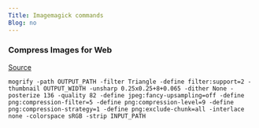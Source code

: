 ```yaml
---
Title: Imagemagick commands
Blog: no
---
```


### Compress Images for Web

[Source](https://www.smashingmagazine.com/2015/06/efficient-image-resizing-with-imagemagick/)

```
mogrify -path OUTPUT_PATH -filter Triangle -define filter:support=2 -thumbnail OUTPUT_WIDTH -unsharp 0.25x0.25+8+0.065 -dither None -posterize 136 -quality 82 -define jpeg:fancy-upsampling=off -define png:compression-filter=5 -define png:compression-level=9 -define png:compression-strategy=1 -define png:exclude-chunk=all -interlace none -colorspace sRGB -strip INPUT_PATH
```


